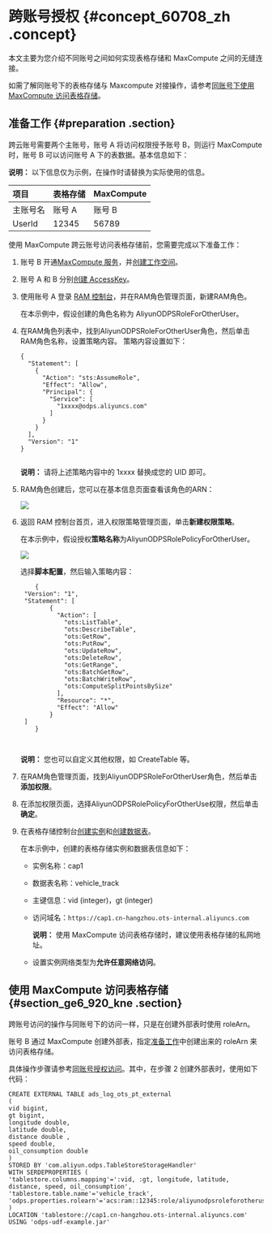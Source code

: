 # 跨账号授权 {#concept_60708_zh .concept}

本文主要为您介绍不同账号之间如何实现表格存储和 MaxCompute 之间的无缝连接。

如需了解同账号下的表格存储与 Maxcompute 对接操作，请参考[同账号下使用 MaxCompute 访问表格存储](cn.zh-CN/计算与分析/MaxCompute/使用MaxCompute访问表格存储.md#)。

## 准备工作 {#preparation .section}

跨云账号需要两个主账号，账号 A 将访问权限授予账号 B，则运行 MaxCompute 时，账号 B 可以访问账号 A 下的表数据。基本信息如下：

**说明：** 以下信息仅为示例，在操作时请替换为实际使用的信息。

|项目|表格存储|MaxCompute|
|:-|:---|:---------|
|主账号名|账号 A|账号 B|
|UserId|12345|56789|

使用 MaxCompute 跨云账号访问表格存储前，您需要完成以下准备工作：

1.  账号 B 开通[MaxCompute 服务](https://www.aliyun.com/product/odps)，并[创建工作空间](../../../../cn.zh-CN/使用指南/管理控制台/工作空间列表.md#section_jhg_s4g_r2b)。
2.  账号 A 和 B 分别[创建 AccessKey](https://help.aliyun.com/document_detail/53045.html)。
3.  使用账号 A 登录 [RAM 控制台](https://ram.console.aliyun.com/)，并在RAM角色管理页面，新建RAM角色。

    在本示例中，假设创建的角色名称为 AliyunODPSRoleForOtherUser。

4.  在RAM角色列表中，找到AliyunODPSRoleForOtherUser角色，然后单击RAM角色名称，设置策略内容。 策略内容设置如下：

    ``` {#codeblock_iry_dgd_led}
    {
      "Statement": [
        {
          "Action": "sts:AssumeRole",
          "Effect": "Allow",
          "Principal": {
            "Service": [
              "1xxxx@odps.aliyuncs.com"
            ]
          }
        }
      ],
      "Version": "1"
    }
    					
    ```

    **说明：** 请将上述策略内容中的 1xxxx 替换成您的 UID 即可。

5.  RAM角色创建后，您可以在基本信息页面查看该角色的ARN：

    ![](http://static-aliyun-doc.oss-cn-hangzhou.aliyuncs.com/assets/img/20328/156496895454000_zh-CN.png)

6.  返回 RAM 控制台首页，进入权限策略管理页面，单击**新建权限策略**。

    在本示例中，假设授权**策略名称**为AliyunODPSRolePolicyForOtherUser。

    ![](http://static-aliyun-doc.oss-cn-hangzhou.aliyuncs.com/assets/img/20328/156496895553995_zh-CN.png)

    选择**脚本配置**，然后输入策略内容：

    ``` {#codeblock_i39_73c_5lz .language-sql}
        {
     "Version": "1",
     "Statement": [
            {
              "Action": [
                "ots:ListTable",
                "ots:DescribeTable",
                "ots:GetRow",
                "ots:PutRow",
                "ots:UpdateRow",
                "ots:DeleteRow",
                "ots:GetRange",
                "ots:BatchGetRow",
                "ots:BatchWriteRow",
                "ots:ComputeSplitPointsBySize"
              ],
              "Resource": "*",
              "Effect": "Allow"
            }
     ]
        }
    
    					
    ```

    **说明：** 您也可以自定义其他权限，如 CreateTable 等。

7.  在RAM角色管理页面，找到AliyunODPSRoleForOtherUser角色，然后单击**添加权限**。
8.  在添加权限页面，选择AliyunODPSRolePolicyForOtherUse权限，然后单击**确定**。
9.  在表格存储控制台[创建实例](../../../../cn.zh-CN/快速入门/创建实例.md#)和[创建数据表](../../../../cn.zh-CN/快速入门/创建数据表.md#)。

    在本示例中，创建的表格存储实例和数据表信息如下：

    -   实例名称：cap1
    -   数据表名称：vehicle\_track
    -   主键信息：vid \(integer\)，gt \(integer\)
    -   访问域名：`https://cap1.cn-hangzhou.ots-internal.aliyuncs.com` 

        **说明：** 使用 MaxCompute 访问表格存储时，建议使用表格存储的私网地址。

    -   设置实例网络类型为**允许任意网络访问**。

## 使用 MaxCompute 访问表格存储 {#section_ge6_920_kne .section}

跨账号访问的操作与同账号下的访问一样，只是在创建外部表时使用 roleArn。

账号 B 通过 MaxCompute 创建外部表，指定[准备工作](#)中创建出来的 roleArn 来访问表格存储。

具体操作步骤请参考[同账号授权访问](cn.zh-CN/计算与分析/MaxCompute/使用MaxCompute访问表格存储.md#)。其中，在步骤 2 创建外部表时，使用如下代码：

``` {#codeblock_dhg_ywq_5wb}
CREATE EXTERNAL TABLE ads_log_ots_pt_external
(
vid bigint,
gt bigint,
longitude double,
latitude double,
distance double ,
speed double,
oil_consumption double
)
STORED BY 'com.aliyun.odps.TableStoreStorageHandler'
WITH SERDEPROPERTIES (
'tablestore.columns.mapping'=':vid, :gt, longitude, latitude, distance, speed, oil_consumption',
'tablestore.table.name'='vehicle_track',
'odps.properties.rolearn'='acs:ram::12345:role/aliyunodpsroleforotheruser'
)
LOCATION 'tablestore://cap1.cn-hangzhou.ots-internal.aliyuncs.com'
USING 'odps-udf-example.jar'
			
```

